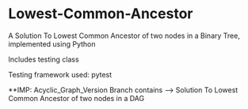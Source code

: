 # Lowest-Common-Ancestor
A Solution To Lowest Common Ancestor of two nodes in a Binary Tree, implemented using Python

Includes testing class

Testing framework used: pytest

**IMP:
Acyclic_Graph_Version Branch contains --> Solution To Lowest Common Ancestor of two nodes in a DAG
